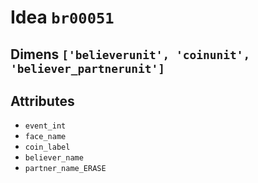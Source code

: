 # Idea `br00051`

## Dimens `['believerunit', 'coinunit', 'believer_partnerunit']`

## Attributes
- `event_int`
- `face_name`
- `coin_label`
- `believer_name`
- `partner_name_ERASE`
